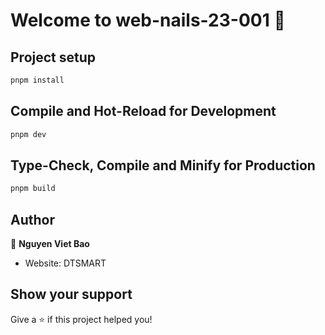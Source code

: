 # Welcome to web-nails-23-001 👋

## Project setup
```sh
pnpm install

```
## Compile and Hot-Reload for Development
```sh
pnpm dev
```

## Type-Check, Compile and Minify for Production
```sh
pnpm build
```

## Author

👤 **Nguyen Viet Bao**

* Website: DTSMART

## Show your support

Give a ⭐️ if this project helped you!
